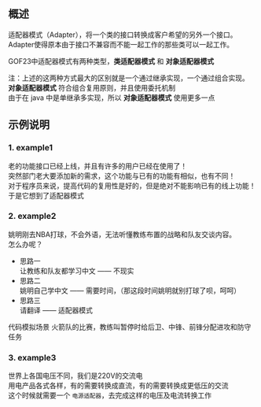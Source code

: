 ## 概述

适配器模式（Adapter），将一个类的接口转换成客户希望的另外一个接口。Adapter使得原本由于接口不兼容而不能一起工作的那些类可以一起工作。

GOF23中适配器模式有两种类型，**类适配器模式** 和 **对象适配器模式**

注：上述的这两种方式最大的区别就是一个通过继承实现，一个通过组合实现。<br/>
**对象适配器模式** 符合组合复用原则，并且使用委托机制 <br/>
由于在 java 中是单继承多实现，所以 **对象适配器模式** 使用更多一点

## 示例说明

### 1. example1
老的功能接口已经上线，并且有许多的用户已经在使用了！<br/>
突然部门老大要添加新的需求，这个功能与已有的功能有相似，也有不同！<br/>
对于程序员来说，提高代码的复用性是好的，但是绝对不能影响已有的线上功能！<br/>
于是它想到了适配器模式


### 2. example2
姚明刚去NBA打球，不会外语，无法听懂教练布置的战略和队友交谈内容。<br/>
怎么办呢？<br/>
- 思路一 <br/>
让教练和队友都学习中文 —— 不现实
- 思路二 <br/>
姚明自己学中文 —— 需要时间，（那这段时间姚明就别打球了呗，呵呵）
- 思路三 <br/>
请翻译 —— 适配器模式

代码模拟场景
火箭队的比赛，教练叫暂停时给后卫、中锋、前锋分配进攻和防守任务
       

### 3. example3
世界上各国电压不同，我们是220V的交流电 <br/>
用电产品各式各样，有的需要转换成直流，有的需要转换成更低压的交流<br/>
这个时候就需要一个 `电源适配器`，去完成这样的电压及电流转换工作
